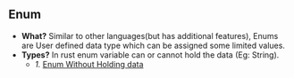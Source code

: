 ## Enum
- **What?** Similar to other languages(but has additional features), Enums are User defined data type which can be assigned some limited values.
- **Types?** In rust enum variable can or cannot hold the data (Eg: String). 
  - *1.* [Enum Without Holding data](Types)

